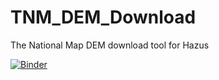 # TNM_DEM_Download
The National Map DEM download tool for Hazus

[![Binder](https://mybinder.org/badge_logo.svg)](https://mybinder.org/v2/gh/nhrap-dev/TNM_DEM_Download/HEAD)
